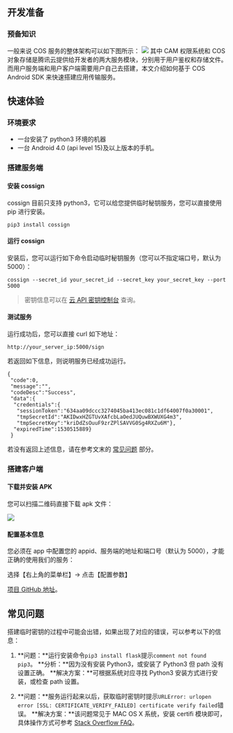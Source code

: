 ## 开发准备
### 预备知识
一般来说 COS 服务的整体架构可以如下图所示：
![](http://mc.qcloudimg.com/static/img/b1e187a9ec129ffc766c07a733ef4dd6/image.jpg)
其中 CAM 权限系统和 COS 对象存储是腾讯云提供给开发者的两大服务模块，分别用于用户鉴权和存储文件。而用户服务端和用户客户端需要用户自己去搭建，本文介绍如何基于 COS Android SDK 来快速搭建应用传输服务。

## 快速体验

### 环境要求

- 一台安装了 python3 环境的机器
- 一台 Android 4.0 (api level 15)及以上版本的手机。

### 搭建服务端

#### 安装 cossign

cossign 目前只支持 python3，它可以给您提供临时秘钥服务，您可以直接使用 pip 进行安装。

```
pip3 install cossign
```

#### 运行 cossign

安装后，您可以运行如下命令启动临时秘钥服务（您可以不指定端口号，默认为 5000）：

```
cossign --secret_id your_secret_id --secret_key your_secret_key --port 5000
```
> 密钥信息可以在 [云 API 密钥控制台](https://console.cloud.tencent.com/cam/capi) 查询。

#### 测试服务

运行成功后，您可以直接 curl 如下地址：

```
http://your_server_ip:5000/sign
```
若返回如下信息，则说明服务已经成功运行。
```
{
 "code":0,
 "message":"",
 "codeDesc":"Success",
 "data":{
  "credentials":{
   "sessionToken":"634aa09dccc3274045ba413ec081c1df64007f0a30001",
   "tmpSecretId":"AKIDwxHZGTUvXAfcbLaOedJUQuwBXWUXG4m3",
   "tmpSecretKey":"kriDdZsOuuF9zrZPlSAVVG0Sg4RXZu6M"},
  "expiredTime":1530515889}
 }
```
若没有返回上述信息，请在参考文末的 [常见问题](#FAQ) 部分。

### 搭建客户端

#### 下载并安装 APK

您可以扫描二维码直接下载 apk 文件：

![](http://tac-resource-do-not-remove-1253653367.cosgz.myqcloud.com/1532524409.png) 

#### 配置基本信息

您必须在 app 中配置您的 appid、服务端的地址和端口号（默认为 5000），才能正确的使用我们的服务：

选择【右上角的菜单栏】-> 点击【配置参数】



[项目 GitHub 地址](https://github.com/tencentyun/qcloud-sdk-android-samples/tree/master/QCloudCosQuickStart)。

<a id="FAQ"></a>
## 常见问题

搭建临时密钥的过程中可能会出错，如果出现了对应的错误，可以参考以下的信息：
1. **问题：**运行安装命令`pip3 install flask`提示`comment not found pip3`。
**分析：**因为没有安装 Python3，或安装了 Python3 但 path 没有设置正确。
**解决方案：**可根据系统对应寻找 Python3 安装方式进行安装，或检查 path 设置。

2. **问题：**服务运行起来以后，获取临时密钥时提示`URLError: urlopen error [SSL: CERTIFICATE_VERIFY_FAILED] certificate verify failed`错误。
**解决方案：**该问题常见于 MAC OS X 系统，安装 certifi 模块即可，具体操作方式可参考 [Stack Overflow FAQ](https://stackoverflow.com/questions/27835619/urllib-and-ssl-certificate-verify-failed-error/42334357#42334357)。
